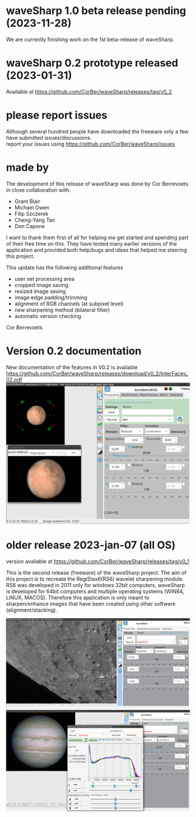 
# waveSharp 1.0 beta release pending (2023-11-28)
We are currently finishing work on the 1st beta-release of waveSharp. 

# waveSharp 0.2 prototype released (2023-01-31)
Available at https://github.com/CorBer/waveSharp/releases/tag/v0_2 <br>

# please report issues
Although several hundred people have downloaded the freeware only a few have submitted 
issues/discussions. <br>
report your issues using https://github.com/CorBer/waveSharp/issues

# made by
The development of this release of waveSharp was done by Cor Berrevoets 
in close collaboration with:

- Grant Blair
- Michael Owen
- Filip Szczerek
- Cheng-Yang Tan
- Don Capone

I want to thank them first of all for helping me get started and spending part of their free time on this. They have tested many earlier versions of the application and provided both help/bugs and ideas that helped me steering this project.  

This update has the following additional features
- user set processing area  
- cropped image saving
- resized image saving
- image edge padding/trimming 
- alignment of RGB channels (at subpixel level)
- new sharpening method (bilateral filter)
- automatic version checking

Cor Berrevoets 

# Version 0.2 documentation 
New documentation of the features in V0.2 is available
https://github.com/CorBer/waveSharp/releases/download/v0_2/InterFacev_02.pdf
![](images/ws.png?raw=true)


# older release 2023-jan-07 (all OS)
version available at https://github.com/CorBer/waveSharp/releases/tag/v0_1

This is the second release (freeware) of the waveSharp project.  The aim of this project is to recreate the RegiStax6(RS6) wavelet sharpening module.  RS6 was developed in 2011 only for windows 32bit computers, waveSharp is developed for 64bit computers and multiple operating systems (WIN64, LINUX, MACOS). Therefore this application is only meant to sharpen/enhance images that have been created using other software (alignment/stacking). 



![](images/Screenshot%20at%202022-12-17%2009-03-24.png?raw=true)
![](images/Screenshot%20at%202022-12-17%2009-31-35.png?raw=true)

